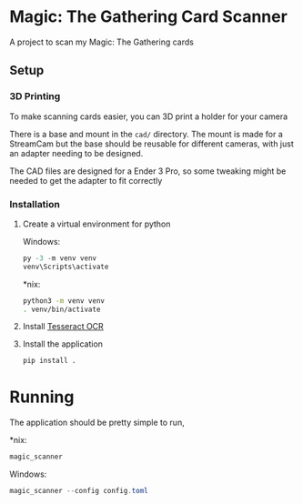 # Magic: The Gathering Card Scanner

A project to scan my Magic: The Gathering cards

## Setup

### 3D Printing

To make scanning cards easier, you can 3D print a holder for your camera

There is a base and mount in the `cad/` directory. The mount is made for a StreamCam but the base should be reusable for different cameras, with just an adapter needing to be designed.

The CAD files are designed for a Ender 3 Pro, so some tweaking might be needed to get the adapter to fit correctly

### Installation

1. Create a virtual environment for python

   Windows:

   ```powershell
   py -3 -m venv venv
   venv\Scripts\activate
   ```

   \*nix:

   ```sh
   python3 -m venv venv
   . venv/bin/activate
   ```

2. Install [Tesseract OCR](https://tesseract-ocr.github.io/tessdoc/Downloads.html)
3. Install the application
   ```sh
   pip install .
   ```

# Running

The application should be pretty simple to run,

\*nix:

```sh
magic_scanner
```

Windows:

```powershell
magic_scanner --config config.toml
```
